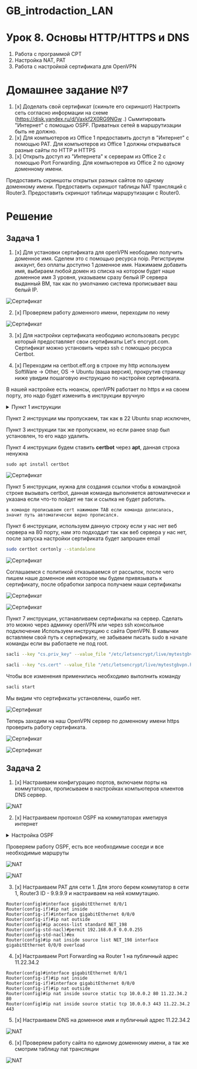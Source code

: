 # GB_introdaction_LAN

# Урок 8. Основы HTTP/HTTPS и DNS

1. Работа с программой CPT
2. Настройка NAT, PAT
3. Работа с настройкой сертификата для OpenVPN

# Домашнее задание №7
1. [x] Доделать свой сертификат (скиньте его скриншот)
Настроить сеть согласно информации на схеме
(https://disk.yandex.ru/d/Vaxkf2X0RG9NGw .)
Сымитировать "Интернет" с помощью OSPF. Приватных сетей в маршрутизации быть не должно.
2. [x] Для компьютеров из Office 1 предоставить доступ в "Интернет" с помощью PAT. Для компьютеров из Office 1 должны открываться разные сайты по HTTP и HTTPS
3. [x] Открыть доступ из "Интернета" к серверам из Office 2 c помощью Port Forwarding. Для компьютеров из Office 2 по одному доменному имени.

Предоставить скриншоты открытых разных сайтов по одному доменному имени.
Предоставить скриншот таблицы NAT трансляций с Router3.
Предоставить скриншот таблицы маршрутизации с Router0.

# Решение

## Задача 1

1. [x] Для установки сертификата для openVPN неободимо получить доменное имя.
Сделем это с помощью ресурса noip. Регистриуем аккаунт, без оплаты доступно 1 доменное имя. Нажимаем добавить имя, выбираем любой домен из списка на котором будет наше доменное имя 3 уровня, указываем сразу белый IP сервера выданный ВМ, так как по умолчанию система прописывает ваш белый IP.

![Сертификат](https://github.com/gleb-erokhin/GB_introdaction_LAN/blob/8th/1.jpg)

2. [x] Проверяем работу доменного имени, переходим по нему

![Сертификат](https://github.com/gleb-erokhin/GB_introdaction_LAN/blob/8th/2.jpg)

3. [x] Для настройки сертификата неободимо использовать ресурс который предоставляет свои сертификаты Let's encrypt.com. Сертификат можно установить через ssh с помощью ресурса Certbot.

4. [x] Переходим на certbot.eff.org в строке my http используем SoftWare -> Other, OS -> Ubuntu (ваша версия), прокрутив страницу ниже увидим пошаговую инструкцию по настройке сертификата.

В нашей настройке есть нюансы, openVPN работает по https и на своем порту, это надо будет изменить в инструкции вручную

<details>
    <summary>Пункт 1 инструкции</summary>

![Сертификат](https://github.com/gleb-erokhin/GB_introdaction_LAN/blob/8th/3.jpg)

![Сертификат](https://github.com/gleb-erokhin/GB_introdaction_LAN/blob/8th/4.jpg)

![Сертификат](https://github.com/gleb-erokhin/GB_introdaction_LAN/blob/8th/5.jpg)
</details>

Пункт 2 инструкции мы пропускаем, так как в 22 Ubuntu snap исключен, 

Пункт 3 инструкции так же пропускаем, но если ранее snap был установлен, то его надо удалить. 

Пункт 4 инструкции будем ставить **certbot** через **apt**, данная строка ненужна

```bush
sudo apt install certbot
```
![Сертификат](https://github.com/gleb-erokhin/GB_introdaction_LAN/blob/8th/6.jpg) 

Пункт 5 инструкции, нужна для создания ссылки чтобы в командной строке вызывать certbot, данная команда выполняется автоматически и указана если что-то пойдет не так и ссылка не будет работать.

```
в команде прописываем cert нажимаем TAB если команда дописалась, значит путь автоматически верно прописался.
```

Пункт 6 инструкции, используем данную строку если у нас нет веб сервера на 80 порту, нам это подходдит так как веб сервера у нас нет, после запуска настройки сертификата будет запрошен email

```bash
sudo certbot certonly --standalone
```

![Сертификат](https://github.com/gleb-erokhin/GB_introdaction_LAN/blob/8th/7.jpg)

Соглашаемся с политикой отказываемся от рассылок, после чего пишем наше доменное имя которое мы будем привязывать к сертификату, после обработки запроса получаем наши сертификаты

![Сертификат](https://github.com/gleb-erokhin/GB_introdaction_LAN/blob/8th/8.jpg)

![Сертификат](https://github.com/gleb-erokhin/GB_introdaction_LAN/blob/8th/9.jpg)

Пункт 7 инструкции, устанавливаем сертификаты на сервер. Сделать это можно через админку openVPN или через ssh консольное подключение Используем инструкцию с сайта OpenVPN. В кавычки вставляем свой путь к сертификату, не забываем писать sudo в начале команды если вы работаете не под root.
 
```bash
sacli --key "cs.priv_key" --value_file "/etc/letsencrypt/live/mytestgbvpn.hopto.org/privkey.pem" ConfigPut
```

```bash
sacli --key "cs.cert" --value_file "/etc/letsencrypt/live/mytestgbvpn.hopto.org/fullchain.pem" ConfigPut
```

Чтобы все изменения применились необходимо выполнить команду

```bash
sacli start
```

Мы видим что сертификаты установлены, ошибо нет.

![Сертификат](https://github.com/gleb-erokhin/GB_introdaction_LAN/blob/8th/10.jpg)

Теперь заходим на наш OpenVPN сервер по доменному имени https проверить работу сертификата.

![Сертификат](https://github.com/gleb-erokhin/GB_introdaction_LAN/blob/8th/11.jpg)

![Сертификат](https://github.com/gleb-erokhin/GB_introdaction_LAN/blob/8th/12.jpg)

## Задача 2

1. [x] Настраиваем конфигурацию портов, включаем порты на коммутаторах, прописываем в настройках компьютеров клиентов DNS сервер.

![NAT](https://github.com/gleb-erokhin/GB_introdaction_LAN/blob/8th/13.jpg)

2. [x] Настраиваем протокол OSPF на коммутаторах иметируя интернет

<details>
    <summary>Настройка OSPF</summary>

```
Router3
Router#conf t
Router(config)#router ospf 888
Router(config-router)#router-id 9.9.9.9
Router(config-router)#network 11.22.33.0 0.0.0.127 area 0 
Router(config-router)#network 192.168.0.0 0.0.0.255 area 0
```

```
Router0
Router#conf t
Router(config)#router ospf 888
Router(config-router)#router-id 1.1.1.1
Router(config-router)#network 11.22.33.0 0.0.0.127 area 0 
```

```
Router0
Router#conf t
Router(config)#router ospf 888
Router(config-router)#router-id 1.1.1.1
Router(config-router)#network 11.22.33.128 0.0.0.127 area 0 
```

```
Router0
Router#conf t
Router(config)#router ospf 888
Router(config-router)#router-id 1.1.1.1
Router(config-router)#network 11.22.34.0 0.0.0.255 area 0 
```

```
Router2
Router#conf t
Router(config)#router ospf 888
Router(config-router)#router-id 6.6.6.6
Router(config-router)#network 11.22.33.128 0.0.0.127 area 0
Router(config-router)#network 8.8.8.0 0.0.0.255 area 0
```

```
Router1
Router#conf t
Router(config)#router ospf 888
Router(config-router)#router-id 3.3.3.3
Router(config-router)#network 11.22.34.0 0.0.0.255 area 0 
Router(config-router)#network 10.0.0.0 0.0.0.255 area 0
```
</details>

Проверяем работу OSPF, есть все необходимые соседи и все необходимые маршруты

![NAT](https://github.com/gleb-erokhin/GB_introdaction_LAN/blob/8th/14.jpg)

![NAT](https://github.com/gleb-erokhin/GB_introdaction_LAN/blob/8th/15.jpg)

3. [x] Настраиваем PAT для сети 1. Для этого берем коммутатор в сети 1, Router3 ID - 9.9.9.9 и настраиваем на ней коммутацию.

```
Router(config)#interface gigabitEthernet 0/0/1 
Router(config-if)#ip nat inside 
Router(config-if)#interface gigabitEthernet 0/0/0
Router(config-if)#ip nat outside 
Router(config)#ip access-list standard NET_198
Router(config-std-nacl)#permit 192.168.0.0 0.0.0.255
Router(config-std-nacl)#ex
Router(config)#ip nat inside source list NET_198 interface gigabitEthernet 0/0/0 overload
```

4. [x] Настраиваем Port Forwarding на Router 1 на публичный адрес 11.22.34.2

```
Router(config)#interface gigabitEthernet 0/0/1 
Router(config-if)#ip nat inside 
Router(config-if)#interface gigabitEthernet 0/0/0
Router(config-if)#ip nat outside
Router(config)#ip nat inside source static tcp 10.0.0.2 80 11.22.34.2 80
Router(config)#ip nat inside source static tcp 10.0.0.3 443 11.22.34.2 443
```

5. [x] Настраиваем DNS на доменное имя и публичный адрес 11.22.34.2

![NAT](https://github.com/gleb-erokhin/GB_introdaction_LAN/blob/8th/17.jpg)

6. [x] Проверяем работу сайта по единому доменному имени, а так же смотрим таблицу nat трансляции

![NAT](https://github.com/gleb-erokhin/GB_introdaction_LAN/blob/8th/16.jpg)
